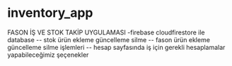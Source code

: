 # inventory_app

FASON İŞ VE STOK TAKİP UYGULAMASI
-firebase cloudfirestore ile database
-- stok ürün ekleme güncelleme silme
-- fason ürün ekleme güncelleme silme işlemleri
-- hesap sayfasında iş için gerekli hesaplamalar yapabileceğimiz şeçenekler

